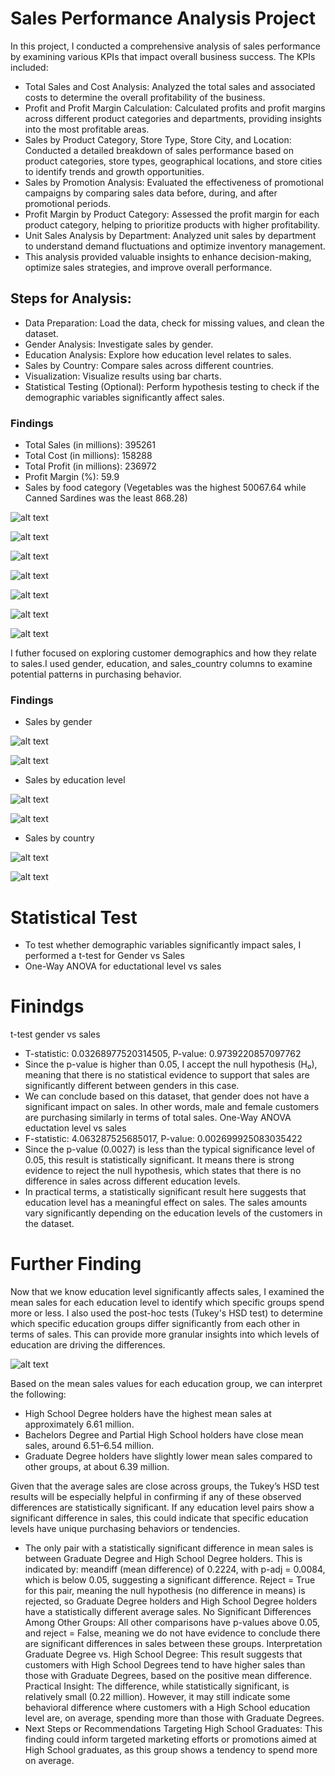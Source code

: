 # Sales Performance Analysis Project

In this project, I conducted a comprehensive analysis of sales performance by examining various KPIs that impact overall business success. 
The KPIs included:
- Total Sales and Cost Analysis: Analyzed the total sales and associated costs to determine the overall profitability of the business.
- Profit and Profit Margin Calculation: Calculated profits and profit margins across different product categories and departments, providing insights into the most profitable areas.
- Sales by Product Category, Store Type, Store City, and Location: Conducted a detailed breakdown of sales performance based on product categories, store types, geographical locations, and store cities to identify trends and growth opportunities.
- Sales by Promotion Analysis: Evaluated the effectiveness of promotional campaigns by comparing sales data before, during, and after promotional periods.
- Profit Margin by Product Category: Assessed the profit margin for each product category, helping to prioritize products with higher profitability.
- Unit Sales Analysis by Department: Analyzed unit sales by department to understand demand fluctuations and optimize inventory management.
- This analysis provided valuable insights to enhance decision-making, optimize sales strategies, and improve overall performance.
## Steps for Analysis: 
- Data Preparation: Load the data, check for missing values, and clean the dataset.
-  Gender Analysis: Investigate sales by gender.
-  Education Analysis: Explore how education level relates to sales.
-  Sales by Country: Compare sales across different countries.
-  Visualization: Visualize results using bar charts.
-   Statistical Testing (Optional): Perform hypothesis testing to check if the demographic variables significantly affect sales.
### Findings 
- Total Sales (in millions): 395261
- Total Cost (in millions): 158288
- Total Profit (in millions): 236972
- Profit Margin (%): 59.9
- Sales by food category (Vegetables was the highest 50067.64 while Canned Sardines was the least 868.28)
  
![alt text](https://github.com/uchy4life/Sale-Performance-Analysis-/blob/main/Unknown-6)

![alt text](https://github.com/uchy4life/Sale-Performance-Analysis-/blob/main/Unknown-7)

![alt text](https://github.com/uchy4life/Sale-Performance-Analysis-/blob/main/Unknown-8)

![alt text](https://github.com/uchy4life/Sale-Performance-Analysis-/blob/main/Unknown-9)

![alt text](https://github.com/uchy4life/Sale-Performance-Analysis-/blob/main/Unknown-10)

![alt text](https://github.com/uchy4life/Sale-Performance-Analysis-/blob/main/Unknown-11)

![alt text](https://github.com/uchy4life/Sale-Performance-Analysis-/blob/main/Unknown-12)

I futher focused on exploring customer demographics and how they relate to sales.I used gender, education, and sales_country columns to examine potential patterns in purchasing behavior. 

### Findings 
- Sales by gender
  
![alt text](https://github.com/uchy4life/Sale-Performance-Analysis-/blob/main/Unknown-13)

![alt text](https://github.com/uchy4life/Sale-Performance-Analysis-/blob/main/Unknown-14)

- Sales by education level

![alt text](https://github.com/uchy4life/Sale-Performance-Analysis-/blob/main/Unknown-15)

![alt text](https://github.com/uchy4life/Sale-Performance-Analysis-/blob/main/Unknown-16)

- Sales by country

![alt text](https://github.com/uchy4life/Sale-Performance-Analysis-/blob/main/Unknown-17)

![alt text](https://github.com/uchy4life/Sale-Performance-Analysis-/blob/main/Unknown-18)

# Statistical Test 
- To test whether demographic variables significantly impact sales, I performed a t-test for Gender vs Sales
- One-Way ANOVA for eductational level vs sales

# Finindgs 
t-test gender vs sales 
- T-statistic: 0.03268977520314505, P-value: 0.9739220857097762
- Since the p-value is higher than 0.05, I accept the null hypothesis (H₀), meaning that there is no statistical evidence to support that sales are significantly different between genders in this case.
- We can conclude based on this dataset, that gender does not have a significant impact on sales. In other words, male and female customers are purchasing similarly in terms of total sales.
One-Way ANOVA eductation level vs sales
- F-statistic: 4.063287525685017, P-value: 0.002699925083035422
-  Since the p-value (0.0027) is less than the typical significance level of 0.05, this result is statistically significant. It means there is strong evidence to reject the null hypothesis, which states that there is no difference in sales across different education levels.
-   In practical terms, a statistically significant result here suggests that education level has a meaningful effect on sales. The sales amounts vary significantly depending on the education levels of the customers in the dataset.

# Further Finding 
Now that we know education level significantly affects sales, I examined the mean sales for each education level to identify which specific groups spend more or less. 
I also used the post-hoc tests (Tukey's HSD test) to determine which specific education groups differ significantly from each other in terms of sales. This can provide more granular insights into which levels of education are driving the differences.

![alt text](https://github.com/uchy4life/Sale-Performance-Analysis-/blob/main/Unknown-19)

Based on the mean sales values for each education group, we can interpret the following:
- High School Degree holders have the highest mean sales at approximately 6.61 million.
- Bachelors Degree and Partial High School holders have close mean sales, around 6.51–6.54 million.
- Graduate Degree holders have slightly lower mean sales compared to other groups, at about 6.39 million.
  
Given that the average sales are close across groups, the Tukey’s HSD test results will be especially helpful in confirming if any of these observed differences are statistically significant. If any education level pairs show a significant difference in sales, this could indicate that specific education levels have unique purchasing behaviors or tendencies.

- The only pair with a statistically significant difference in mean sales is between Graduate Degree and High School Degree holders. This is indicated by: meandiff (mean difference) of 0.2224, with p-adj = 0.0084, which is below 0.05, suggesting a significant difference. Reject = True for this pair, meaning the null hypothesis (no difference in means) is rejected, so Graduate Degree holders and High School Degree holders have a statistically different average sales. No Significant Differences Among Other Groups: All other comparisons have p-values above 0.05, and reject = False, meaning we do not have evidence to conclude there are significant differences in sales between these groups. Interpretation Graduate Degree vs. High School Degree: This result suggests that customers with High School Degrees tend to have higher sales than those with Graduate Degrees, based on the positive mean difference. Practical Insight: The difference, while statistically significant, is relatively small (0.22 million). However, it may still indicate some behavioral difference where customers with a High School education level are, on average, spending more than those with Graduate Degrees.
- Next Steps or Recommendations Targeting High School Graduates: This finding could inform targeted marketing efforts or promotions aimed at High School graduates, as this group shows a tendency to spend more on average.
